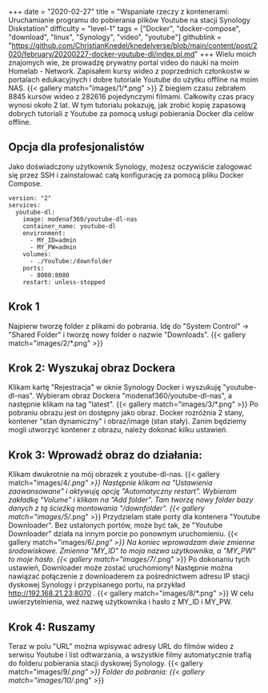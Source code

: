 +++
date = "2020-02-27"
title = "Wspaniałe rzeczy z kontenerami: Uruchamianie programu do pobierania plików Youtube na stacji Synology Diskstation"
difficulty = "level-1"
tags = ["Docker", "docker-compose", "download", "linux", "Synology", "video", "youtube"]
githublink = "https://github.com/ChristianKnedel/knedelverse/blob/main/content/post/2020/february/20200227-docker-youtube-dl/index.pl.md"
+++
Wielu moich znajomych wie, że prowadzę prywatny portal video do nauki na moim Homelab - Network. Zapisałem kursy wideo z poprzednich członkostw w portalach edukacyjnych i dobre tutoriale Youtube do użytku offline na moim NAS.
{{< gallery match="images/1/*.png" >}}
Z biegiem czasu zebrałem 8845 kursów wideo z 282616 pojedynczymi filmami. Całkowity czas pracy wynosi około 2 lat. W tym tutorialu pokazuję, jak zrobić kopię zapasową dobrych tutoriali z Youtube za pomocą usługi pobierania Docker dla celów offline.
## Opcja dla profesjonalistów
Jako doświadczony użytkownik Synology, możesz oczywiście zalogować się przez SSH i zainstalować całą konfigurację za pomocą pliku Docker Compose.
```
version: "2"
services:
  youtube-dl:
    image: modenaf360/youtube-dl-nas
    container_name: youtube-dl
    environment:
      - MY_ID=admin
      - MY_PW=admin
    volumes:
      - ./YouTube:/downfolder
    ports:
      - 8080:8080
    restart: unless-stopped

```

## Krok 1
Najpierw tworzę folder z plikami do pobrania. Idę do "System Control" -> "Shared Folder" i tworzę nowy folder o nazwie "Downloads".
{{< gallery match="images/2/*.png" >}}

## Krok 2: Wyszukaj obraz Dockera
Klikam kartę "Rejestracja" w oknie Synology Docker i wyszukuję "youtube-dl-nas". Wybieram obraz Dockera "modenaf360/youtube-dl-nas", a następnie klikam na tag "latest".
{{< gallery match="images/3/*.png" >}}
Po pobraniu obrazu jest on dostępny jako obraz. Docker rozróżnia 2 stany, kontener "stan dynamiczny" i obraz/image (stan stały). Zanim będziemy mogli utworzyć kontener z obrazu, należy dokonać kilku ustawień.
## Krok 3: Wprowadź obraz do działania:
Klikam dwukrotnie na mój obrazek z youtube-dl-nas.
{{< gallery match="images/4/*.png" >}}
Następnie klikam na "Ustawienia zaawansowane" i aktywuję opcję "Automatyczny restart". Wybieram zakładkę "Volume" i klikam na "Add folder". Tam tworzę nowy folder bazy danych z tą ścieżką montowania "/downfolder".
{{< gallery match="images/5/*.png" >}}
Przydzielam stałe porty dla kontenera "Youtube Downloader". Bez ustalonych portów, może być tak, że "Youtube Downloader" działa na innym porcie po ponownym uruchomieniu.
{{< gallery match="images/6/*.png" >}}
Na koniec wprowadzam dwie zmienne środowiskowe. Zmienna "MY_ID" to moja nazwa użytkownika, a "MY_PW" to moje hasło.
{{< gallery match="images/7/*.png" >}}
Po dokonaniu tych ustawień, Downloader może zostać uruchomiony! Następnie można nawiązać połączenie z downloaderem za pośrednictwem adresu IP stacji dyskowej Synology i przypisanego portu, na przykład http://192.168.21.23:8070 .
{{< gallery match="images/8/*.png" >}}
W celu uwierzytelnienia, weź nazwę użytkownika i hasło z MY_ID i MY_PW.
## Krok 4: Ruszamy
Teraz w polu "URL" można wpisywać adresy URL do filmów wideo z serwisu Youtube i list odtwarzania, a wszystkie filmy automatycznie trafią do folderu pobierania stacji dyskowej Synology.
{{< gallery match="images/9/*.png" >}}
Folder do pobrania:
{{< gallery match="images/10/*.png" >}}